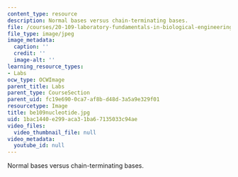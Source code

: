 ```yaml
---
content_type: resource
description: Normal bases versus chain-terminating bases.
file: /courses/20-109-laboratory-fundamentals-in-biological-engineering-fall-2007/1bac1440e299aca31ba67135033c94ae_be109nucleotide.jpg
file_type: image/jpeg
image_metadata:
  caption: ''
  credit: ''
  image-alt: ''
learning_resource_types:
- Labs
ocw_type: OCWImage
parent_title: Labs
parent_type: CourseSection
parent_uid: fc19e690-0ca7-af8b-d48d-3a5a9e329f01
resourcetype: Image
title: be109nucleotide.jpg
uid: 1bac1440-e299-aca3-1ba6-7135033c94ae
video_files:
  video_thumbnail_file: null
video_metadata:
  youtube_id: null
---
```

Normal bases versus chain-terminating bases.

